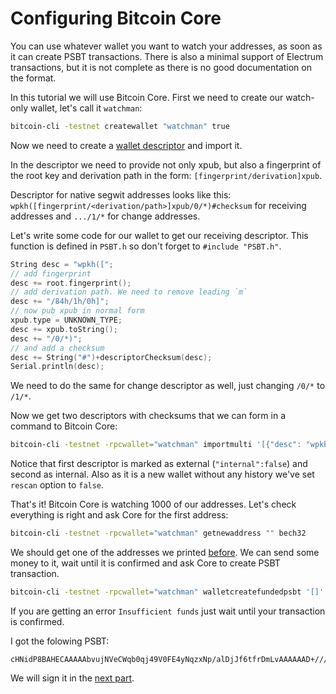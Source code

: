 # Configuring Bitcoin Core

You can use whatever wallet you want to watch your addresses, as soon as it can create PSBT transactions. There is also a minimal support of Electrum transactions, but it is not complete as there is no good documentation on the format.

In this tutorial we will use Bitcoin Core. First we need to create our watch-only wallet, let's call it `watchman`:

```bash
bitcoin-cli -testnet createwallet "watchman" true
```

Now we need to create a [wallet descriptor](https://github.com/bitcoin/bitcoin/blob/master/doc/descriptors.md) and import it.

In the descriptor we need to provide not only xpub, but also a fingerprint of the root key and derivation path in the form: `[fingerprint/derivation]xpub`.

Descriptor for native segwit addresses looks like this: `wpkh([fingerprint/<derivation/path>]xpub/0/*)#checksum` for receiving addresses and `.../1/*` for change addresses.

Let's write some code for our wallet to get our receiving descriptor. This function is defined in `PSBT.h` so don't forget to `#include "PSBT.h"`.

```cpp
String desc = "wpkh([";
// add fingerprint
desc += root.fingerprint();
// add derivation path. We need to remove leading `m`
desc += "/84h/1h/0h]";
// now pub xpub in normal form
xpub.type = UNKNOWN_TYPE;
desc += xpub.toString();
desc += "/0/*)";
// and add a checksum
desc += String("#")+descriptorChecksum(desc);
Serial.println(desc);
```

We need to do the same for change descriptor as well, just changing `/0/*` to `/1/*`.

Now we get two descriptors with checksums that we can form in a command to Bitcoin Core:

```bash
bitcoin-cli -testnet -rpcwallet="watchman" importmulti '[{"desc": "wpkh([a4a0eeeb/84h/1h/0h]tpubDCtqA3wKH2xdvaA1VyjpPiiMAswuqQoiQ6FKGmNHbHhcFqe7JrEPzEcViXqmR5T4XyXzzvC9vnQpL8sA97SghRZbgL3XsUNYxVRxR4HFn9j/0/*)#40r4znhh", "internal": false, "range": [0, 1000], "timestamp": "now", "keypool": true, "watchonly": true}, {"desc": "wpkh([a4a0eeeb/84h/1h/0h]tpubDCtqA3wKH2xdvaA1VyjpPiiMAswuqQoiQ6FKGmNHbHhcFqe7JrEPzEcViXqmR5T4XyXzzvC9vnQpL8sA97SghRZbgL3XsUNYxVRxR4HFn9j/1/*)#ymx5lx80", "internal": true, "range": [0, 1000], "timestamp": "now", "keypool": true, "watchonly": true}]'
```

Notice that first descriptor is marked as external (`"internal":false`) and second as internal. Also as it is a new wallet without any history we've set `rescan` option to `false`. 

That's it! Bitcoin Core is watching 1000 of our addresses. Let's check everything is right and ask Core for the first address:

```bash
bitcoin-cli -testnet -rpcwallet="watchman" getnewaddress "" bech32
```

We should get one of the addresses we printed [before](3_addresses.md). We can send some money to it, wait until it is confirmed and ask Core to create PSBT transaction.

```bash
bitcoin-cli -testnet -rpcwallet="watchman" walletcreatefundedpsbt '[]' '[{"tb1q35ea0m77yjke6uuf23etn8fqzyykufhvllnkqk":0.001}]' 0 '{"includeWatching":true}' true
```

If you are getting an error `Insufficient funds` just wait until your transaction is confirmed.

I got the folowing PSBT:

```
cHNidP8BAHECAAAAAbvujNVeCWqb0qj49V0FE4yNqzxNp/alDjJf6tfrDmLvAAAAAAD+////AgIMAwAAAAAAFgAUeVBepLdGFMTDXaEd8BcxXAjVXWSghgEAAAAAABYAFI0z1+/eJK2dc4lUcrmdIBEJbibsAAAAAAABAR/gkwQAAAAAABYAFBFV/d7WeO0DA8PtpNcne1avYrsIIgYCSUlKvX7bM2uW3icko9ATHDMcEV097AIjBJVvcYapQoAYpKDu61QAAIABAACAAAAAgAAAAAAAAAAAACICA0FKXUUYI9eFz3Kf5iDa4Iz4fGUp1/a27bGx4zBNKl1mGKSg7utUAACAAQAAgAAAAIABAAAAAAAAAAAA
```

We will sign it in the [next part](5_psbt.md).